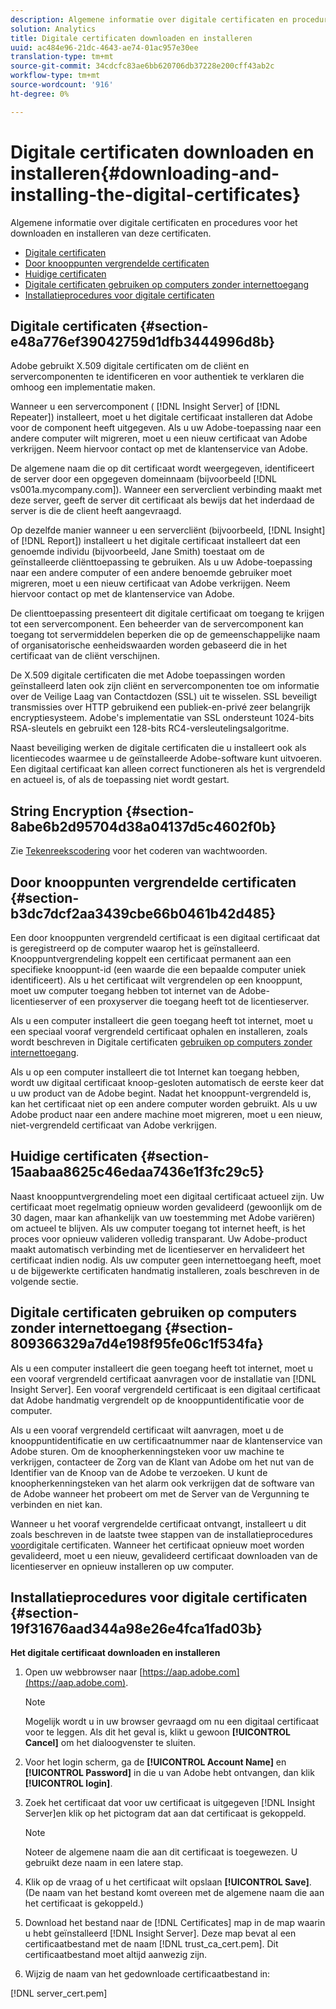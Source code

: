 ```yaml
---
description: Algemene informatie over digitale certificaten en procedures voor het downloaden en installeren van deze certificaten.
solution: Analytics
title: Digitale certificaten downloaden en installeren
uuid: ac484e96-21dc-4643-ae74-01ac957e30ee
translation-type: tm+mt
source-git-commit: 34cdcfc83ae6bb620706db37228e200cff43ab2c
workflow-type: tm+mt
source-wordcount: '916'
ht-degree: 0%

---
```



# Digitale certificaten downloaden en installeren{#downloading-and-installing-the-digital-certificates}

Algemene informatie over digitale certificaten en procedures voor het downloaden en installeren van deze certificaten.

* [Digitale certificaten](../../../../../home/c-inst-svr/c-install-ins-svr/t-install-proc-inst-svr-dpu/c-dnld-dgtl-cert/c-dnld-dgtl-cert.md#section-e48a776ef39042759d1dfb3444996d8b)
* [Door knooppunten vergrendelde certificaten](../../../../../home/c-inst-svr/c-install-ins-svr/t-install-proc-inst-svr-dpu/c-dnld-dgtl-cert/c-dnld-dgtl-cert.md#section-b3dc7dcf2aa3439cbe66b0461b42d485)
* [Huidige certificaten](../../../../../home/c-inst-svr/c-install-ins-svr/t-install-proc-inst-svr-dpu/c-dnld-dgtl-cert/c-dnld-dgtl-cert.md#section-15aabaa8625c46edaa7436e1f3fc29c5)
* [Digitale certificaten gebruiken op computers zonder internettoegang](../../../../../home/c-inst-svr/c-install-ins-svr/t-install-proc-inst-svr-dpu/c-dnld-dgtl-cert/c-dnld-dgtl-cert.md#section-809366329a7d4e198f95fe06c1f534fa)
* [Installatieprocedures voor digitale certificaten](../../../../../home/c-inst-svr/c-install-ins-svr/t-install-proc-inst-svr-dpu/c-dnld-dgtl-cert/c-dnld-dgtl-cert.md#section-19f31676aad344a98e26e4fca1fad03b)

## Digitale certificaten {#section-e48a776ef39042759d1dfb3444996d8b}

Adobe gebruikt X.509 digitale certificaten om de cliënt en servercomponenten te identificeren en voor authentiek te verklaren die omhoog een implementatie maken.

Wanneer u een servercomponent ( [!DNL Insight Server] of [!DNL Repeater]) installeert, moet u het digitale certificaat installeren dat Adobe voor de component heeft uitgegeven. Als u uw Adobe-toepassing naar een andere computer wilt migreren, moet u een nieuw certificaat van Adobe verkrijgen. Neem hiervoor contact op met de klantenservice van Adobe.

De algemene naam die op dit certificaat wordt weergegeven, identificeert de server door een opgegeven domeinnaam (bijvoorbeeld [!DNL vs001a.mycompany.com]). Wanneer een serverclient verbinding maakt met deze server, geeft de server dit certificaat als bewijs dat het inderdaad de server is die de client heeft aangevraagd.

Op dezelfde manier wanneer u een servercliënt (bijvoorbeeld, [!DNL Insight] of [!DNL Report]) installeert u het digitale certificaat installeert dat een genoemde individu (bijvoorbeeld, Jane Smith) toestaat om de geïnstalleerde cliënttoepassing te gebruiken. Als u uw Adobe-toepassing naar een andere computer of een andere benoemde gebruiker moet migreren, moet u een nieuw certificaat van Adobe verkrijgen. Neem hiervoor contact op met de klantenservice van Adobe.

De clienttoepassing presenteert dit digitale certificaat om toegang te krijgen tot een servercomponent. Een beheerder van de servercomponent kan toegang tot servermiddelen beperken die op de gemeenschappelijke naam of organisatorische eenheidswaarden worden gebaseerd die in het certificaat van de cliënt verschijnen.

De X.509 digitale certificaten die met Adobe toepassingen worden geïnstalleerd laten ook zijn cliënt en servercomponenten toe om informatie over de Veilige Laag van Contactdozen (SSL) uit te wisselen. SSL beveiligt transmissies over HTTP gebruikend een publiek-en-privé zeer belangrijk encryptiesysteem. Adobe&#39;s implementatie van SSL ondersteunt 1024-bits RSA-sleutels en gebruikt een 128-bits RC4-versleutelingsalgoritme.

Naast beveiliging werken de digitale certificaten die u installeert ook als licentiecodes waarmee u de geïnstalleerde Adobe-software kunt uitvoeren. Een digitaal certificaat kan alleen correct functioneren als het is vergrendeld en actueel is, of als de toepassing niet wordt gestart.

## String Encryption {#section-8abe6b2d95704d38a04137d5c4602f0b}

Zie [Tekenreekscodering](../../../../../home/c-inst-svr/c-install-ins-svr/t-install-proc-inst-svr-dpu/c-dnld-dgtl-cert/string-encryption.md#concept-35da0b53650a4d7e82b240ad27f6d45a) voor het coderen van wachtwoorden.

## Door knooppunten vergrendelde certificaten {#section-b3dc7dcf2aa3439cbe66b0461b42d485}

Een door knooppunten vergrendeld certificaat is een digitaal certificaat dat is geregistreerd op de computer waarop het is geïnstalleerd. Knooppuntvergrendeling koppelt een certificaat permanent aan een specifieke knooppunt-id (een waarde die een bepaalde computer uniek identificeert). Als u het certificaat wilt vergrendelen op een knooppunt, moet uw computer toegang hebben tot internet van de Adobe-licentieserver of een proxyserver die toegang heeft tot de licentieserver.

Als u een computer installeert die geen toegang heeft tot internet, moet u een speciaal vooraf vergrendeld certificaat ophalen en installeren, zoals wordt beschreven in Digitale certificaten [gebruiken op computers zonder internettoegang](../../../../../home/c-inst-svr/c-install-ins-svr/t-install-proc-inst-svr-dpu/c-dnld-dgtl-cert/c-dnld-dgtl-cert.md#section-809366329a7d4e198f95fe06c1f534fa).

Als u op een computer installeert die tot Internet kan toegang hebben, wordt uw digitaal certificaat knoop-gesloten automatisch de eerste keer dat u uw product van de Adobe begint. Nadat het knooppunt-vergrendeld is, kan het certificaat niet op een andere computer worden gebruikt. Als u uw Adobe product naar een andere machine moet migreren, moet u een nieuw, niet-vergrendeld certificaat van Adobe verkrijgen.

## Huidige certificaten {#section-15aabaa8625c46edaa7436e1f3fc29c5}

Naast knooppuntvergrendeling moet een digitaal certificaat actueel zijn. Uw certificaat moet regelmatig opnieuw worden gevalideerd (gewoonlijk om de 30 dagen, maar kan afhankelijk van uw toestemming met Adobe variëren) om actueel te blijven. Als uw computer toegang tot internet heeft, is het proces voor opnieuw valideren volledig transparant. Uw Adobe-product maakt automatisch verbinding met de licentieserver en hervalideert het certificaat indien nodig. Als uw computer geen internettoegang heeft, moet u de bijgewerkte certificaten handmatig installeren, zoals beschreven in de volgende sectie.

## Digitale certificaten gebruiken op computers zonder internettoegang {#section-809366329a7d4e198f95fe06c1f534fa}

Als u een computer installeert die geen toegang heeft tot internet, moet u een vooraf vergrendeld certificaat aanvragen voor de installatie van [!DNL Insight Server]. Een vooraf vergrendeld certificaat is een digitaal certificaat dat Adobe handmatig vergrendelt op de knooppuntidentificatie voor de computer.

Als u een vooraf vergrendeld certificaat wilt aanvragen, moet u de knooppuntidentificatie en uw certificaatnummer naar de klantenservice van Adobe sturen. Om de knoopherkenningsteken voor uw machine te verkrijgen, contacteer de Zorg van de Klant van Adobe om het nut van de Identifier van de Knoop van de Adobe te verzoeken. U kunt de knoopherkenningsteken van het alarm ook verkrijgen dat de software van de Adobe wanneer het probeert om met de Server van de Vergunning te verbinden en niet kan.

Wanneer u het vooraf vergrendelde certificaat ontvangt, installeert u dit zoals beschreven in de laatste twee stappen van de installatieprocedures [voor](../../../../../home/c-inst-svr/c-install-ins-svr/t-install-proc-inst-svr-dpu/c-dnld-dgtl-cert/c-dnld-dgtl-cert.md#section-19f31676aad344a98e26e4fca1fad03b)digitale certificaten. Wanneer het certificaat opnieuw moet worden gevalideerd, moet u een nieuw, gevalideerd certificaat downloaden van de licentieserver en opnieuw installeren op uw computer.

## Installatieprocedures voor digitale certificaten {#section-19f31676aad344a98e26e4fca1fad03b}

**Het digitale certificaat downloaden en installeren**

1. Open uw webbrowser naar [https://aap.adobe.com](https://aap.adobe.com).

   >[!NOTE]
   >
   >Mogelijk wordt u in uw browser gevraagd om nu een digitaal certificaat voor te leggen. Als dit het geval is, klikt u gewoon **[!UICONTROL Cancel]** om het dialoogvenster te sluiten.

1. Voor het login scherm, ga de **[!UICONTROL Account Name]** en **[!UICONTROL Password]** in die u van Adobe hebt ontvangen, dan klik **[!UICONTROL login]**.

1. Zoek het certificaat dat voor uw certificaat is uitgegeven [!DNL Insight Server]en klik op het pictogram dat aan dat certificaat is gekoppeld.

   >[!NOTE]
   >
   >Noteer de algemene naam die aan dit certificaat is toegewezen. U gebruikt deze naam in een latere stap.

1. Klik op de vraag of u het certificaat wilt opslaan **[!UICONTROL Save]**. (De naam van het bestand komt overeen met de algemene naam die aan het certificaat is gekoppeld.)
1. Download het bestand naar de [!DNL Certificates] map in de map waarin u hebt geïnstalleerd [!DNL Insight Server]. Deze map bevat al een certificaatbestand met de naam [!DNL trust_ca_cert.pem]. Dit certificaatbestand moet altijd aanwezig zijn.

1. Wijzig de naam van het gedownloade certificaatbestand in:

[!DNL server_cert.pem]

